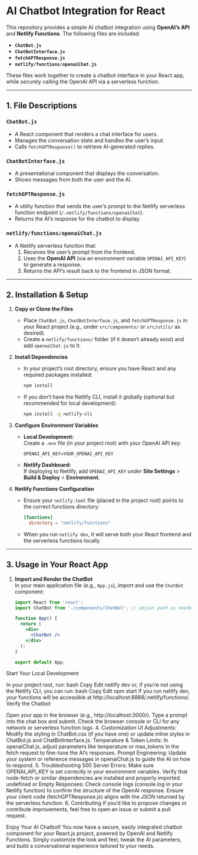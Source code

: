 # AI Chatbot Integration for React

This repository provides a simple AI chatbot integration using **OpenAI’s API** and **Netlify Functions**. The following files are included:

- **`ChatBot.js`**  
- **`ChatBotInterface.js`**  
- **`fetchGPTResponse.js`**  
- **`netlify/functions/openaiChat.js`**

These files work together to create a chatbot interface in your React app, while securely calling the OpenAI API via a serverless function.

---

## 1. File Descriptions

### `ChatBot.js`
- A React component that renders a chat interface for users.
- Manages the conversation state and handles the user’s input.
- Calls `fetchGPTResponse()` to retrieve AI-generated replies.

### `ChatBotInterface.js`
- A presentational component that displays the conversation.
- Shows messages from both the user and the AI.

### `fetchGPTResponse.js`
- A utility function that sends the user’s prompt to the Netlify serverless function endpoint (`/.netlify/functions/openaiChat`).
- Returns the AI’s response for the chatbot to display.

### `netlify/functions/openaiChat.js`
- A Netlify serverless function that:
  1. Receives the user’s prompt from the frontend.
  2. Uses the **OpenAI API** (via an environment variable `OPENAI_API_KEY`) to generate a response.
  3. Returns the API’s result back to the frontend in JSON format.

---

## 2. Installation & Setup

1. **Copy or Clone the Files**  
   - Place `ChatBot.js`, `ChatBotInterface.js`, and `fetchGPTResponse.js` in your React project (e.g., under `src/components/` or `src/utils/` as desired).  
   - Create a `netlify/functions/` folder (if it doesn’t already exist) and add `openaiChat.js` to it.

2. **Install Dependencies**  
   - In your project’s root directory, ensure you have React and any required packages installed:
     ```bash
     npm install
     ```
   - If you don’t have the Netlify CLI, install it globally (optional but recommended for local development):
     ```bash
     npm install -g netlify-cli
     ```

3. **Configure Environment Variables**  
   - **Local Development:**  
     Create a `.env` file (in your project root) with your OpenAI API key:
     ```env
     OPENAI_API_KEY=YOUR_OPENAI_API_KEY
     ```
   - **Netlify Dashboard:**  
     If deploying to Netlify, add `OPENAI_API_KEY` under **Site Settings** > **Build & Deploy** > **Environment**.

4. **Netlify Functions Configuration**  
   - Ensure your `netlify.toml` file (placed in the project root) points to the correct functions directory:
     ```toml
     [functions]
       directory = "netlify/functions"
     ```
   - When you run `netlify dev`, it will serve both your React frontend and the serverless functions locally.

---

## 3. Usage in Your React App

1. **Import and Render the ChatBot**  
   In your main application file (e.g., `App.js`), import and use the `ChatBot` component:
   ```jsx
   import React from 'react';
   import ChatBot from './components/ChatBot'; // adjust path as needed

   function App() {
     return (
       <div>
         <ChatBot />
       </div>
     );
   }

   export default App;
Start Your Local Development

In your project root, run:
bash
Copy
Edit
netlify dev
or, if you’re not using the Netlify CLI, you can run:
bash
Copy
Edit
npm start
If you run netlify dev, your functions will be accessible at http://localhost:8888/.netlify/functions/.
Verify the Chatbot

Open your app in the browser (e.g., http://localhost:3000/).
Type a prompt into the chat box and submit.
Check the browser console or CLI for any network or serverless function logs.
4. Customization
UI Adjustments:
Modify the styling in ChatBot.css (if you have one) or update inline styles in ChatBot.js and ChatBotInterface.js.
Temperature & Token Limits:
In openaiChat.js, adjust parameters like temperature or max_tokens in the fetch request to fine-tune the AI’s responses.
Prompt Engineering:
Update your system or reference messages in openaiChat.js to guide the AI on how to respond.
5. Troubleshooting
500 Server Errors:
Make sure OPENAI_API_KEY is set correctly in your environment variables.
Verify that node-fetch or similar dependencies are installed and properly imported.
undefined or Empty Responses:
Check console logs (console.log in your Netlify function) to confirm the structure of the OpenAI response.
Ensure your client code (fetchGPTResponse.js) aligns with the JSON returned by the serverless function.
6. Contributing
If you’d like to propose changes or contribute improvements, feel free to open an issue or submit a pull request.

Enjoy Your AI Chatbot!
You now have a secure, easily integrated chatbot component for your React.js project, powered by OpenAI and Netlify Functions. Simply customize the look and feel, tweak the AI parameters, and build a conversational experience tailored to your needs.
